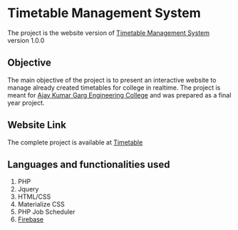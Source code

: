# Timetable Management System
The project is the website version of [Timetable Management System](https://github.com/rajat19/Timetable-App) version 1.0.0

## Objective
The main objective of the project is to present an interactive website to manage already created timetables for college in realtime. The project is meant for [Ajay Kumar Garg Engineering College](http://akgec.in) and was prepared as a final year project.

## Website Link
The complete project is available at [Timetable](http://paradox.eu5.org)

## Languages and functionalities used
1. PHP
2. Jquery
3. HTML/CSS
4. Materialize CSS
5. PHP Job Scheduler
6. [Firebase](https://firebase.google.com)